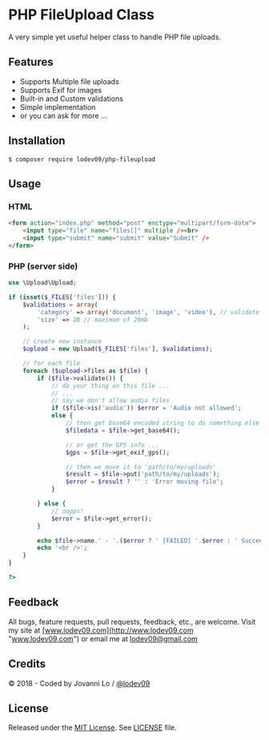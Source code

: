PHP FileUpload Class
============================
A very simple yet useful helper class to handle PHP file uploads.

## Features
- Supports Multiple file uploads
- Supports Exif for images
- Built-in and Custom validations
- Simple implementation
- or you can ask for more ...

## Installation
```term
$ composer require lodev09/php-fileupload
```

## Usage

### HTML
```html
<form action="index.php" method="post" enctype="multipart/form-data">
    <input type="file" name="files[]" multiple /><br>
    <input type="submit" name="submit" value="Submit" />
</form>
```

### PHP (server side)
```php
use \Upload\Upload;

if (isset($_FILES['files'])) {
    $validations = array(
        'category' => array('document', 'image', 'video'), // validate only those files within this list
        'size' => 20 // maximum of 20mb
    );

    // create new instance
    $upload = new Upload($_FILES['files'], $validations);

    // for each file
    foreach ($upload->files as $file) {
        if ($file->validate()) {
            // do your thing on this file ...
            // ...
            // say we don't allow audio files
            if ($file->is('audio')) $error = 'Audio not allowed';
            else {
                // then get base64 encoded string to do something else ...
                $filedata = $file->get_base64();

                // or get the GPS info ...
                $gps = $file->get_exif_gps();

                // then we move it to 'path/to/my/uploads'
                $result = $file->put('path/to/my/uploads');
                $error = $result ? '' : 'Error moving file';
            }

        } else {
            // oopps!
            $error = $file->get_error();
        }

        echo $file->name.' - '.($error ? ' [FAILED] '.$error : ' Succeeded!');
        echo '<br />';
    }
}

?>
```

## Feedback
All bugs, feature requests, pull requests, feedback, etc., are welcome. Visit my site at [www.lodev09.com](http://www.lodev09.com "www.lodev09.com") or email me at [lodev09@gmail.com](mailto:lodev09@gmail.com)

## Credits
&copy; 2018 - Coded by Jovanni Lo / [@lodev09](http://twitter.com/lodev09)

## License
Released under the [MIT License](http://opensource.org/licenses/MIT).
See [LICENSE](LICENSE) file.
